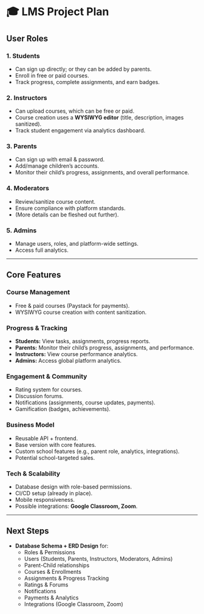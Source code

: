 # 🎓 LMS Project Plan

## User Roles

### 1. Students

- Can sign up directly; or they can be added by parents.
- Enroll in free or paid courses.
- Track progress, complete assignments, and earn badges.

### 2. Instructors

- Can upload courses, which can be free or paid.
- Course creation uses a **WYSIWYG editor** (title, description, images sanitized).
- Track student engagement via analytics dashboard.

### 3. Parents

- Can sign up with email & password.
- Add/manage children’s accounts.
- Monitor their child’s progress, assignments, and overall performance.

### 4. Moderators

- Review/sanitize course content.
- Ensure compliance with platform standards.
- (More details can be fleshed out further).

### 5. Admins

- Manage users, roles, and platform-wide settings.
- Access full analytics.

---

## Core Features

### Course Management

- Free & paid courses (Paystack for payments).
- WYSIWYG course creation with content sanitization.

### Progress & Tracking

- **Students:** View tasks, assignments, progress reports.
- **Parents:** Monitor their child’s progress, assignments, and performance.
- **Instructors:** View course performance analytics.
- **Admins:** Access global platform analytics.

### Engagement & Community

- Rating system for courses.
- Discussion forums.
- Notifications (assignments, course updates, payments).
- Gamification (badges, achievements).

### Business Model

- Reusable API + frontend.
- Base version with core features.
- Custom school features (e.g., parent role, analytics, integrations).
- Potential school-targeted sales.

### Tech & Scalability

- Database design with role-based permissions.
- CI/CD setup (already in place).
- Mobile responsiveness.
- Possible integrations: **Google Classroom, Zoom**.

---

## Next Steps

- **Database Schema + ERD Design** for:
  - Roles & Permissions
  - Users (Students, Parents, Instructors, Moderators, Admins)
  - Parent-Child relationships
  - Courses & Enrollments
  - Assignments & Progress Tracking
  - Ratings & Forums
  - Notifications
  - Payments & Analytics
  - Integrations (Google Classroom, Zoom)
